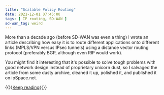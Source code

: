 ```yaml
---
title: "Scalable Policy Routing"
date: 2021-12-01 07:45:00
tags: [ IP routing, SD-WAN ]
sd-wan_tag: weird
---
```

More than a decade ago (before SD-WAN was even a thing) I wrote an article describing how easy it is to route different applications onto different links (MPLS/VPN versus IPsec tunnels) using a distance vector routing protocol (preferably BGP, although even RIP would work).

You might find it interesting that it's possible to solve tough problems with good network design instead of proprietary unicorn dust, so I salvaged the article from some dusty archive, cleaned it up, polished it, and published it on ipSpace.net.

{{<jump>}}[Keep reading](/kb/Internet/ScalablePolicyRouting/){{</jump>}}
